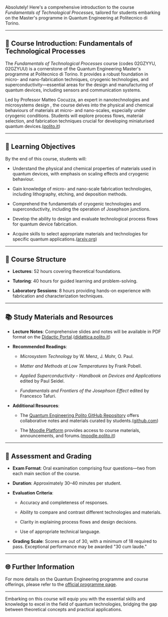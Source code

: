 Absolutely! Here's a comprehensive introduction to the course *Fundamentals of Technological Processes*, tailored for students embarking on the Master's programme in Quantum Engineering at Politecnico di Torino.

---

## 🧠 Course Introduction: Fundamentals of Technological Processes

The *Fundamentals of Technological Processes* course (codes 02GZYYU, 02GZYUU) is a cornerstone of the Quantum Engineering Master's programme at Politecnico di Torino. It provides a robust foundation in micro- and nano-fabrication techniques, cryogenic technologies, and superconductivity—essential areas for the design and manufacturing of quantum devices, including sensors and communication systems.

Led by Professor Matteo Cocuzza, an expert in nanotechnologies and microsystems design , the course delves into the physical and chemical behaviours of materials at micro- and nano-scales, especially under cryogenic conditions. Students will explore process flows, material selection, and fabrication techniques crucial for developing miniaturised quantum devices.([polito.it][1])

---

## 🎯 Learning Objectives

By the end of this course, students will:

* Understand the physical and chemical properties of materials used in quantum devices, with emphasis on scaling effects and cryogenic behaviour.

* Gain knowledge of micro- and nano-scale fabrication technologies, including lithography, etching, and deposition methods.

* Comprehend the fundamentals of cryogenic technologies and superconductivity, including the operation of Josephson junctions.

* Develop the ability to design and evaluate technological process flows for quantum device fabrication.

* Acquire skills to select appropriate materials and technologies for specific quantum applications.([arxiv.org][2])

---

## 🧪 Course Structure

* **Lectures**: 52 hours covering theoretical foundations.

* **Tutoring**: 40 hours for guided learning and problem-solving.

* **Laboratory Sessions**: 8 hours providing hands-on experience with fabrication and characterization techniques.

---

## 📚 Study Materials and Resources

* **Lecture Notes**: Comprehensive slides and notes will be available in PDF format on the [Didactic Portal](https://didattica.polito.it/).([didattica.polito.it][3])

* **Recommended Readings**:

  * *Microsystem Technology* by W. Menz, J. Mohr, O. Paul.

  * *Matter and Methods at Low Temperatures* by Frank Pobell.

  * *Applied Superconductivity - Handbook on Devices and Applications* edited by Paul Seidel.

  * *Fundamentals and Frontiers of the Josephson Effect* edited by Francesco Tafuri.

* **Additional Resources**:

  * The [Quantum Engineering Polito GitHub Repository](https://github.com/quantum-engineering-polito) offers collaborative notes and materials curated by students.([github.com][4])

  * The [Moodle Platform](https://moodle.polito.it/) provides access to course materials, announcements, and forums.([moodle.polito.it][5])

---

## 📝 Assessment and Grading

* **Exam Format**: Oral examination comprising four questions—two from each main section of the course.

* **Duration**: Approximately 30–40 minutes per student.

* **Evaluation Criteria**:

  * Accuracy and completeness of responses.

  * Ability to compare and contrast different technologies and materials.

  * Clarity in explaining process flows and design decisions.

  * Use of appropriate technical language.

* **Grading Scale**: Scores are out of 30, with a minimum of 18 required to pass. Exceptional performance may be awarded "30 cum laude."

---

## 🌐 Further Information

For more details on the Quantum Engineering programme and course offerings, please refer to the [official programme page](https://www.polito.it/en/education/master-s-degree-programmes/quantum-engineering).

---

Embarking on this course will equip you with the essential skills and knowledge to excel in the field of quantum technologies, bridging the gap between theoretical concepts and practical applications.

[1]: https://www.polito.it/en/staff?p=matteo.cocuzza&utm_source=chatgpt.com "Matteo Cocuzza - Politecnico di Torino"
[2]: https://arxiv.org/abs/2201.09260?utm_source=chatgpt.com "Materials and devices for fundamental quantum science and quantum technologies"
[3]: https://didattica.polito.it/pls/portal30/sviluppo.offerta_formativa_2019.vis?p_cds=137&p_coorte=2024&p_sdu=32&utm_source=chatgpt.com "Corso di Laurea Magistrale in Quantum engineering (Torino)"
[4]: https://github.com/quantum-engineering-polito?utm_source=chatgpt.com "quantum engineering polito - GitHub"
[5]: https://moodle.polito.it/?utm_source=chatgpt.com "Politecnico di Torino"
